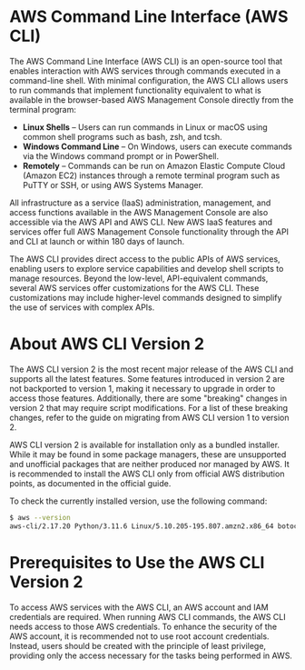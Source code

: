 # AWS Command Line Interface (AWS CLI)

The AWS Command Line Interface (AWS CLI) is an open-source tool that enables interaction with AWS services through commands executed in a command-line shell. With minimal configuration, the AWS CLI allows users to run commands that implement functionality equivalent to what is available in the browser-based AWS Management Console directly from the terminal program:

- **Linux Shells** – Users can run commands in Linux or macOS using common shell programs such as bash, zsh, and tcsh.
- **Windows Command Line** – On Windows, users can execute commands via the Windows command prompt or in PowerShell.
- **Remotely** – Commands can be run on Amazon Elastic Compute Cloud (Amazon EC2) instances through a remote terminal program such as PuTTY or SSH, or using AWS Systems Manager.

All infrastructure as a service (IaaS) administration, management, and access functions available in the AWS Management Console are also accessible via the AWS API and AWS CLI. New AWS IaaS features and services offer full AWS Management Console functionality through the API and CLI at launch or within 180 days of launch.

The AWS CLI provides direct access to the public APIs of AWS services, enabling users to explore service capabilities and develop shell scripts to manage resources. Beyond the low-level, API-equivalent commands, several AWS services offer customizations for the AWS CLI. These customizations may include higher-level commands designed to simplify the use of services with complex APIs.


# About AWS CLI Version 2

The AWS CLI version 2 is the most recent major release of the AWS CLI and supports all the latest features. Some features introduced in version 2 are not backported to version 1, making it necessary to upgrade in order to access those features. Additionally, there are some "breaking" changes in version 2 that may require script modifications. For a list of these breaking changes, refer to the guide on migrating from AWS CLI version 1 to version 2.

AWS CLI version 2 is available for installation only as a bundled installer. While it may be found in some package managers, these are unsupported and unofficial packages that are neither produced nor managed by AWS. It is recommended to install the AWS CLI only from official AWS distribution points, as documented in the official guide.


To check the currently installed version, use the following command:

```bash
$ aws --version
aws-cli/2.17.20 Python/3.11.6 Linux/5.10.205-195.807.amzn2.x86_64 botocore/1.18.6
```


# Prerequisites to Use the AWS CLI Version 2

To access AWS services with the AWS CLI, an AWS account and IAM credentials are required. When running AWS CLI commands, the AWS CLI needs access to those AWS credentials. To enhance the security of the AWS account, it is recommended not to use root account credentials. Instead, users should be created with the principle of least privilege, providing only the access necessary for the tasks being performed in AWS.
